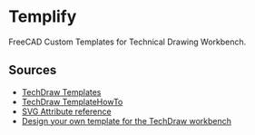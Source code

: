 # Templify
FreeCAD Custom Templates for Technical Drawing Workbench.

## Sources
- [TechDraw Templates](https://wiki.freecad.org/TechDraw_Templates)
- [TechDraw TemplateHowTo](https://wiki.freecad.org/TechDraw_TemplateHowTo)
- [SVG Attribute reference](https://developer.mozilla.org/en-US/docs/Web/SVG/Attribute)
- [Design your own template for the TechDraw workbench](https://youtu.be/Tw2ezPZx8rY?si=SroPAAcBrTWl8zGj)